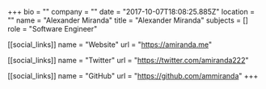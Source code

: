 +++
bio = ""
company = ""
date = "2017-10-07T18:08:25.885Z"
location = ""
name = "Alexander Miranda"
title = "Alexander Miranda"
subjects = []
role = "Software Engineer"

[[social_links]]
  name = "Website"
  url = "https://amiranda.me"

[[social_links]]
  name = "Twitter"
  url = "https://twitter.com/amiranda222"

[[social_links]]
  name = "GitHub"
  url = "https://github.com/ammiranda"
+++
